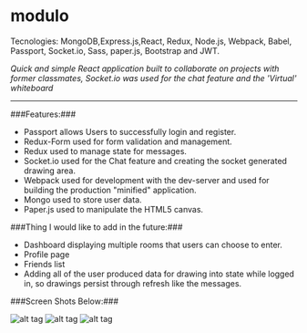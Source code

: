 # modulo

Tecnologies: MongoDB,Express.js,React, Redux, Node.js, Webpack, Babel, Passport, Socket.io, Sass, paper.js, Bootstrap and JWT.

*Quick and simple React application built to collaborate on projects with former classmates, Socket.io was used for the chat feature and the 'Virtual' whiteboard*

- - - -

###Features:###
- Passport allows Users to successfully login and register.
- Redux-Form used for form validation and management.
- Redux used to manage state for messages.
- Socket.io used for the Chat feature and creating the socket generated drawing area.
- Webpack used for development with the dev-server and used for building the production "minified" application.
- Mongo used to store user data.
- Paper.js used to manipulate the HTML5 canvas.

###Thing I would like to add in the future:###
- Dashboard displaying multiple rooms that users can choose to enter.
- Profile page
- Friends list
- Adding all of the user produced data for drawing into state while logged in, so drawings persist through refresh like the messages.

###Screen Shots Below:###

![alt tag](https://raw.githubusercontent.com/necholasg/imagesForReadme/Home.png)
![alt tag](https://raw.githubusercontent.com/necholasg/imagesForReadme/Signin.png)
![alt tag](https://raw.githubusercontent.com/necholasg/imagesForReadme/Dashboard.png)

